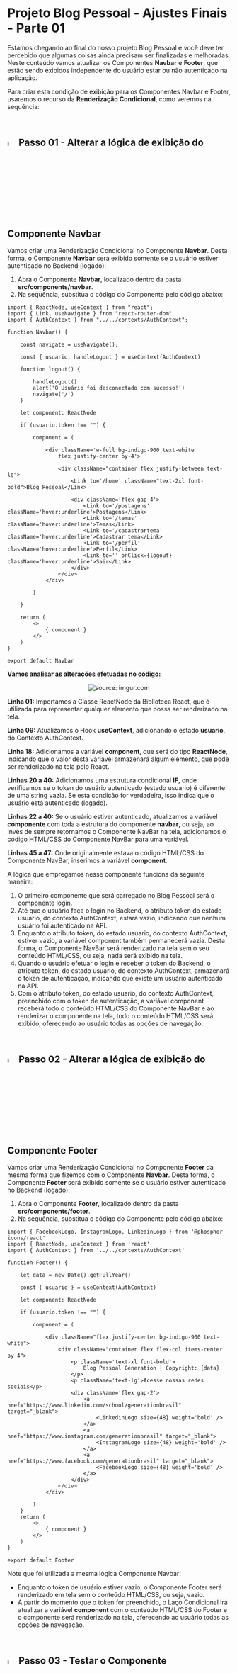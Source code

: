 <h1>Projeto Blog Pessoal - Ajustes Finais - Parte 01</h1>



Estamos chegando ao final do nosso projeto Blog Pessoal e você deve ter percebido que algumas coisas ainda precisam ser finalizadas e melhoradas. Neste conteúdo vamos atualizar os Componentes **Navbar** e **Footer**, que estão sendo exibidos independente do usuário estar ou não autenticado na aplicação.

Para criar esta condição de exibição para os Componentes Navbar e Footer, usaremos o recurso da **Renderização Condicional**, como veremos na sequência:

<br />

<h2><img src="https://i.imgur.com/H9wEgsJ.png" title="source: imgur.com" width="5%"/>Passo 01 - Alterar a lógica de exibição do Componente Navbar</h2>



Vamos criar uma Renderização Condicional no Componente **Navbar**. Desta forma, o Componente **Navbar** será exibido somente se o usuário estiver autenticado no Backend (logado):

1. Abra o Componente **Navbar**, localizado dentro da pasta **src/components/navbar**.
2. Na sequência, substitua o código do Componente pelo código abaixo:

```tsx
import { ReactNode, useContext } from "react";
import { Link, useNavigate } from "react-router-dom"
import { AuthContext } from "../../contexts/AuthContext";

function Navbar() {

    const navigate = useNavigate();

    const { usuario, handleLogout } = useContext(AuthContext)

    function logout() {

        handleLogout()
        alert('O Usuário foi desconectado com sucesso!')
        navigate('/')
    }
    
    let component: ReactNode

    if (usuario.token !== "") {

        component = (

            <div className='w-full bg-indigo-900 text-white
                flex justify-center py-4'>

                <div className="container flex justify-between text-lg">
                    <Link to='/home' className="text-2xl font-bold">Blog Pessoal</Link>

                    <div className='flex gap-4'>
                        <Link to='/postagens' className='hover:underline'>Postagens</Link>
                        <Link to='/temas' className='hover:underline'>Temas</Link>
                        <Link to='/cadastrartema' className='hover:underline'>Cadastrar tema</Link>
                        <Link to='/perfil' className='hover:underline'>Perfil</Link>
                        <Link to='' onClick={logout} className='hover:underline'>Sair</Link>
                    </div>
                </div>
            </div>

        )

    }

    return (
        <>
            { component }
        </>
    )
}

export default Navbar
```

**Vamos analisar as alterações efetuadas no código:**

<div align="center"><img src="https://i.imgur.com/hI0UynD.png" title="source: imgur.com" /></div>

**Linha 01:** Importamos a Classe ReactNode da Biblioteca React, que é utilizada para representar qualquer elemento que possa ser renderizado na tela.

**Linha 09:** Atualizamos o Hook **useContext**, adicionando o estado **usuario**, do Contexto AuthContext.

**Linha 18:** Adicionamos a variável **component**, que será do tipo **ReactNode**, indicando que o valor desta variável armazenará algum elemento, que pode ser renderizado na tela pelo React. 

**Linhas 20 a 40:** Adicionamos uma estrutura condicional **IF**, onde verificamos se o token do usuário autenticado (estado usuario) é diferente de uma string vazia. Se esta condição for verdadeira, isso indica que o usuário está autenticado (logado).

**Linhas 22 a 40:** Se o usuário estiver autenticado, atualizamos a variável **componente** com toda a estrutura do componente **navbar**, ou seja, ao invés de sempre retornamos o Componente NavBar na tela, adicionamos o código HTML/CSS do Componente NavBar para uma variável.

**Linhas 45 a 47:** Onde originalmente estava o código HTML/CSS do Componente NavBar, inserimos a variável **component**. 

A lógica que empregamos nesse componente funciona da seguinte maneira: 

1. O primeiro componente que será carregado no Blog Pessoal será o componente login. 
2. Até que o usuário faça o login no Backend, o atributo token do estado usuario, do contexto AuthContext, estará vazio, indicando que nenhum usuário foi autenticado na API.
3. Enquanto o atributo token, do estado usuario, do contexto AuthContext, estiver vazio, a variável component também permanecerá vazia. Desta forma, o Componente NavBar será renderizado na tela sem o seu conteúdo HTML/CSS, ou seja, nada será exibido na tela.
4. Quando o usuário efetuar o login e receber o token do Backend, o atributo token, do estado usuario, do contexto AuthContext, armazenará o token de autenticação, indicando que existe um usuário autenticado na API.
5. Com o atributo token, do estado usuario, do contexto AuthContext, preenchido com o token de autenticação, a variável component receberá todo o conteúdo HTML/CSS do Componente NavBar e ao renderizar o componente na tela, todo o conteúdo HTML/CSS será exibido, oferecendo ao usuário todas as opções de navegação.

<br />

<h2><img src="https://i.imgur.com/H9wEgsJ.png" title="source: imgur.com" width="5%"/>Passo 02 - Alterar a lógica de exibição do Componente Footer</h2>



Vamos criar uma Renderização Condicional no Componente **Footer** da mesma forma que fizemos com o Componente  **Navbar**. Desta forma, o Componente **Footer** será exibido somente se o usuário estiver autenticado no Backend (logado):

1. Abra o Componente **Footer**, localizado dentro da pasta **src/components/footer**.
2. Na sequência, substitua o código do Componente pelo código abaixo:

```tsx
import { FacebookLogo, InstagramLogo, LinkedinLogo } from '@phosphor-icons/react'
import { ReactNode, useContext } from 'react'
import { AuthContext } from '../../contexts/AuthContext'

function Footer() {

    let data = new Date().getFullYear()

    const { usuario } = useContext(AuthContext)

    let component: ReactNode

    if (usuario.token !== "") {

        component = (

            <div className="flex justify-center bg-indigo-900 text-white">
                <div className="container flex flex-col items-center py-4">
                    <p className='text-xl font-bold'>
                        Blog Pessoal Generation | Copyright: {data}
                    </p>
                    <p className='text-lg'>Acesse nossas redes sociais</p>
                    <div className='flex gap-2'>
                        <a href="https://www.linkedin.com/school/generationbrasil" target="_blank">
                            <LinkedinLogo size={48} weight='bold' />
                        </a>
                        <a href="https://www.instagram.com/generationbrasil" target="_blank">
                            <InstagramLogo size={48} weight='bold' />
                        </a>
                        <a href="https://www.facebook.com/generationbrasil" target="_blank">
                            <FacebookLogo size={48} weight='bold' />
                        </a>
                    </div>
                </div>
            </div>

        )
    }
    return (
        <>
            { component }
        </>
    )
}

export default Footer
```

Note que foi utilizada a mesma lógica Componente Navbar: 

- Enquanto o token de usuário estiver vazio, o Componente Footer será renderizado em tela sem o conteúdo HTML/CSS, ou seja, vazio. 
- A partir do momento que o token for preenchido, o Laço Condicional irá atualizar a variável **component** com o conteúdo HTML/CSS do Footer e o componente será renderizado na tela, oferecendo ao usuário todas as opções de navegação.

<br />

<h2><img src="https://i.imgur.com/H9wEgsJ.png" title="source: imgur.com" width="5%"/>Passo 03 - Testar o Componente</h2>



1. Abra o Terminal do **VSCode**.
2. Execute o projeto através do comando abaixo:

```
yarn dev
```

3. Pressione a combinação de teclas **o + enter** do seu teclado para abrir o Projeto no Navegador.
4. Observe que os Componentes **Navbar** e **Footer** não estão aparecendo mais.

<div align="center"><img src="https://i.imgur.com/fZSZdDw.png" title="source: imgur.com" /></div>

5. O mesmo acontecerá com o Componente **Cadastro**:

<div align="center"><img src="https://i.imgur.com/5ZhkSW5.png" title="source: imgur.com" /></div>

6. Volte para a página inicial e faça o login na aplicação, informando o **Usuário** e a **Senha**:

<div align="center"><img src="https://i.imgur.com/MlXIr7Z.png" title="source: imgur.com" /></div>

7. Observe que depois de efetuar o login, os Componentes **Navbar** e **Footer** estarão visíveis. 
8. Clique na opção **Sair**, para efetuar logout da aplicação.

<br />

<div align="left"><img src="https://i.imgur.com/JACNZiR.png" title="source: imgur.com" width="5%"/> <a href="https://github.com/rafaelq80/blogpessoal_react_2024/tree/25_Renderiza%C3%A7%C3%A3o_Condicional_Navbar" target="_blank"><b>Código fonte do projeto</b></a></div>

<br /><br />

<div align="left"><a href="README.md"><img src="https://i.imgur.com/XMgF3gl.png" title="source: imgur.com" width="3%"/>Voltar</a></div>
